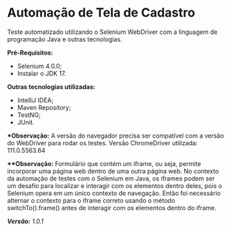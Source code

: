 # Automação de Tela de Cadastro

Teste automatizado utilizando o Selenium WebDriver com a linguagem de programação Java e outras tecnologias.


<b>Pré-Requisitos:</b>

- Selenium 4.0.0;
- Instalar o JDK 17.

<b>Outras tecnologias utilizadas:</b>

- IntelliJ IDEA;
- Maven Repository;
- TestNG;
- JUnit.


<b>*Observação:</b> A versão do navegador precisa ser compatível com a versão do WebDriver para rodar os testes.
Versão ChromeDriver utilizada: 111.0.5563.64

<b>**Observação:</b> Formulário que contém um iframe, ou seja, permite incorporar uma página web dentro de uma outra página web.
No contexto da automação de testes com o Selenium em Java, os iframes podem ser um desafio para localizar e interagir com os elementos dentro deles, pois o Selenium opera em um único contexto de navegação. Então foi necessário alternar o contexto para o iframe correto usando o método switchTo().frame() antes de interagir com os elementos dentro do iframe.

<i><b>Versão:</b> <i>1.0.1</i>